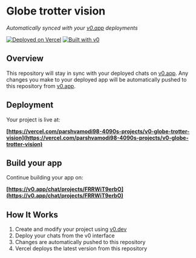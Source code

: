 # Globe trotter vision

*Automatically synced with your [v0.app](https://v0.app) deployments*

[![Deployed on Vercel](https://img.shields.io/badge/Deployed%20on-Vercel-black?style=for-the-badge&logo=vercel)](https://vercel.com/parshvamodi98-4090s-projects/v0-globe-trotter-vision)
[![Built with v0](https://img.shields.io/badge/Built%20with-v0.app-black?style=for-the-badge)](https://v0.app/chat/projects/FRRWiT9erbO)

## Overview

This repository will stay in sync with your deployed chats on [v0.app](https://v0.app).
Any changes you make to your deployed app will be automatically pushed to this repository from [v0.app](https://v0.app).

## Deployment

Your project is live at:

**[https://vercel.com/parshvamodi98-4090s-projects/v0-globe-trotter-vision](https://vercel.com/parshvamodi98-4090s-projects/v0-globe-trotter-vision)**

## Build your app

Continue building your app on:

**[https://v0.app/chat/projects/FRRWiT9erbO](https://v0.app/chat/projects/FRRWiT9erbO)**

## How It Works

1. Create and modify your project using [v0.dev](https://v0.dev)
2. Deploy your chats from the v0 interface
3. Changes are automatically pushed to this repository
4. Vercel deploys the latest version from this repository
